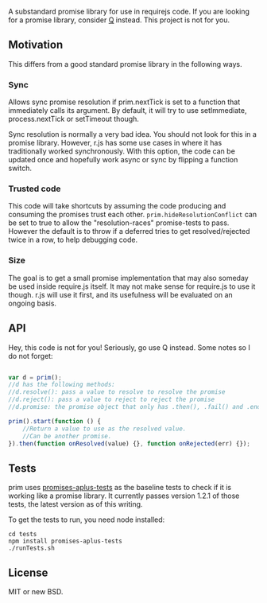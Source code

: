 A substandard promise library for use in requirejs code. If you are looking
for a promise library, consider [Q](https://github.com/kriskowal/q) instead.
This project is not for you.

## Motivation

This differs from a good standard promise library in the following ways.

### Sync

Allows sync promise resolution if prim.nextTick is set to a function
that immediately calls its argument. By default, it will try to use
setImmediate, process.nextTick or setTimeout though.

Sync resolution is normally a very bad idea. You should not look for this in a
promise library. However, r.js has some use cases in where
it has traditionally worked synchronously. With this option, the code can be
updated once and hopefully work async or sync by flipping a function switch.

### Trusted code

This code will take shortcuts by assuming the code producing and consuming
the promises trust each other. `prim.hideResolutionConflict` can be set to
true to allow the "resolution-races" promise-tests to pass. However the default
is to throw if a deferred tries to get resolved/rejected twice in a row, to help
debugging code.

### Size

The goal is to get a small promise implementation that may also someday be
used inside require.js itself. It may not make sense for require.js to use
it though. r.js will use it first, and its usefulness will be evaluated
on an ongoing basis.

## API

Hey, this code is not for you! Seriously, go use Q instead. Some notes so I
do not forget:

```javascript

var d = prim();
//d has the following methods:
//d.resolve(): pass a value to resolve to resolve the promise
//d.reject(): pass a value to reject to reject the promise
//d.promise: the promise object that only has .then(), .fail() and .end()

prim().start(function () {
    //Return a value to use as the resolved value.
    //Can be another promise.
}).then(function onResolved(value) {}, function onRejected(err) {});

```

## Tests

prim uses
[promises-aplus-tests](https://github.com/promises-aplus/promises-tests) as the
baseline tests to check if it is working like a promise library. It currently
passes version 1.2.1 of those tests, the latest version as of this writing.

To get the tests to run, you need node installed:

    cd tests
    npm install promises-aplus-tests
    ./runTests.sh

## License

MIT or new BSD.
